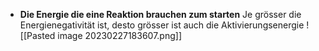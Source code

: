 - **Die Energie die eine Reaktion brauchen zum starten**
Je grösser die Energienegativität ist, desto grösser ist auch die Aktivierungsenergie
![[Pasted image 20230227183607.png]]